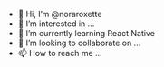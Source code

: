 - 👋 Hi, I’m @noraroxette
- 👀 I’m interested in ...
- 🌱 I’m currently learning React Native
- 💞️ I’m looking to collaborate on ...
- 📫 How to reach me ...

<!---
noraroxette/noraroxette is a ✨ special ✨ repository because its `README.md` (this file) appears on your GitHub profile.
You can click the Preview link to take a look at your changes.
--->
